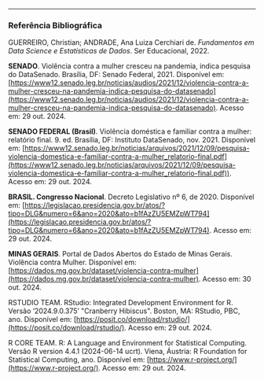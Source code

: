 

***
### Referência Bibliográfica
GUERREIRO, Christian; ANDRADE, Ana Luiza Cerchiari de. _Fundamentos em Data Science e Estatísticas de Dados_. Ser Educacional, 2022.

**SENADO**. Violência contra a mulher cresceu na pandemia, indica pesquisa do DataSenado. Brasília, DF: Senado Federal, 2021. Disponível em: [https://www12.senado.leg.br/noticias/audios/2021/12/violencia-contra-a-mulher-cresceu-na-pandemia-indica-pesquisa-do-datasenado](https://www12.senado.leg.br/noticias/audios/2021/12/violencia-contra-a-mulher-cresceu-na-pandemia-indica-pesquisa-do-datasenado). Acesso em: 29 out. 2024.

**SENADO FEDERAL (Brasil)**. Violência doméstica e familiar contra a mulher: relatório final. 9. ed. Brasília, DF: Instituto DataSenado, nov. 2021. Disponível em: [https://www12.senado.leg.br/noticias/arquivos/2021/12/09/pesquisa-violencia-domestica-e-familiar-contra-a-mulher_relatorio-final.pdf](https://www12.senado.leg.br/noticias/arquivos/2021/12/09/pesquisa-violencia-domestica-e-familiar-contra-a-mulher_relatorio-final.pdf)). Acesso em: 29 out. 2024.

**BRASIL. Congresso Nacional**. Decreto Legislativo nº 6, de 2020. Disponível em: [https://legislacao.presidencia.gov.br/atos/?tipo=DLG&numero=6&ano=2020&ato=b1fAzZU5EMZpWT794](https://legislacao.presidencia.gov.br/atos/?tipo=DLG&numero=6&ano=2020&ato=b1fAzZU5EMZpWT794). Acesso em: 29 out. 2024.

**MINAS GERAIS**. Portal de Dados Abertos do Estado de Minas Gerais. Violência contra Mulher. Disponível em: [https://dados.mg.gov.br/dataset/violencia-contra-mulher](https://dados.mg.gov.br/dataset/violencia-contra-mulher). Acesso em: 30 out. 2024.

RSTUDIO TEAM. RStudio: Integrated Development Environment for R. Versão ‘2024.9.0.375’ "Cranberry Hibiscus". Boston, MA: RStudio, PBC, ano. Disponível em: [https://posit.co/download/rstudio/](https://posit.co/download/rstudio/). Acesso em: 29 out. 2024.

R CORE TEAM. R: A Language and Environment for Statistical Computing. Versão R version 4.4.1 (2024-06-14 ucrt). Viena, Áustria: R Foundation for Statistical Computing, ano. Disponível em: [https://www.r-project.org/](https://www.r-project.org/). Acesso em: 29 out. 2024.

